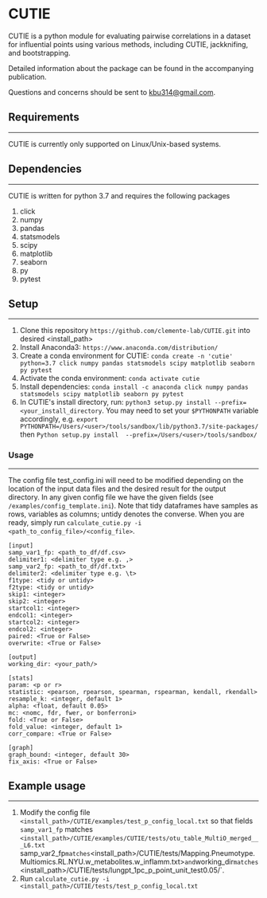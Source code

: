 # CUTIE #

CUTIE is a python module for evaluating pairwise correlations in a dataset for
influential points using various methods, including CUTIE, jackknifing, and
bootstrapping.

Detailed information about the package can be found in the accompanying publication.

Questions and concerns should be sent to kbu314@gmail.com.


## Requirements ##
---
CUTIE is currently only supported on Linux/Unix-based systems.

## Dependencies ##
---
CUTIE is written for python 3.7 and requires the following packages
1. click
2. numpy
3. pandas
4. statsmodels
5. scipy
6. matplotlib
7. seaborn
8. py
9. pytest

## Setup ##
---
1. Clone this repository `https://github.com/clemente-lab/CUTIE.git` into desired <install_path>
2. Install Anaconda3: `https://www.anaconda.com/distribution/`
3. Create a conda environment for CUTIE: `conda create -n 'cutie' python=3.7 click numpy pandas statsmodels scipy matplotlib seaborn py pytest`
4. Activate the conda environment: `conda activate cutie`
5. Install dependencies: `conda install -c anaconda click numpy pandas statsmodels scipy matplotlib seaborn py pytest`
6. In CUTIE's install directory, run: `python3 setup.py install --prefix=<your_install_directory`. You may need to set your `$PYTHONPATH` variable accordingly, e.g. `export PYTHONPATH=/Users/<user>/tools/sandbox/lib/python3.7/site-packages/` then `Python setup.py install  --prefix=/Users/<user>/tools/sandbox/`

### Usage ###
---

The config file test_config.ini will need to be modified depending on the location of the input data files and the desired result for the output directory. In any given config file we have the given fields (see `/examples/config_template.ini`). Note that tidy dataframes have samples as rows, variables as columns; untidy denotes the converse. When you are ready, simply run `calculate_cutie.py -i <path_to_config_file>/<config_file>`.

```
[input]
samp_var1_fp: <path_to_df/df.csv>
delimiter1: <delimiter type e.g. ,>
samp_var2_fp: <path_to_df/df.txt>
delimiter2: <delimiter type e.g. \t>
f1type: <tidy or untidy>
f2type: <tidy or untidy>
skip1: <integer>
skip2: <integer>
startcol1: <integer>
endcol1: <integer>
startcol2: <integer>
endcol2: <integer>
paired: <True or False>
overwrite: <True or False>

[output]
working_dir: <your_path/>

[stats]
param: <p or r>
statistic: <pearson, rpearson, spearman, rspearman, kendall, rkendall>
resample_k: <integer, default 1>
alpha: <float, default 0.05>
mc: <nomc, fdr, fwer, or bonferroni>
fold: <True or False>
fold_value: <integer, default 1>
corr_compare: <True or False>

[graph]
graph_bound: <integer, default 30>
fix_axis: <True or False>
```




## Example usage ##
---
1. Modify the config file `<install_path>/CUTIE/examples/test_p_config_local.txt` so that fields `samp_var1_fp` matches `<install_path>/CUTIE/examples/CUTIE/tests/otu_table_MultiO_merged___L6.txt
 `samp_var2_fp` matches `<install_path>/CUTIE/tests/Mapping.Pneumotype.Multiomics.RL.NYU.w_metabolites.w_inflamm.txt>` and `working_dir` matches `<install_path>/CUTIE/tests/lungpt_1pc_p_point_unit_test0.05/`.
2. Run `calculate_cutie.py -i <install_path>/CUTIE/tests/test_p_config_local.txt`





